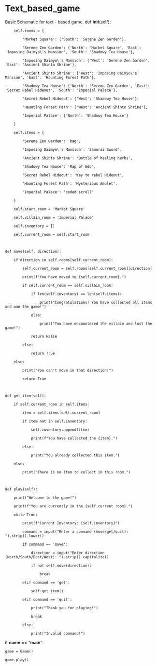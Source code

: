 # Text_based_game
Basic Schematic for text - based game. 
    def __init__(self): 

        self.rooms = { 

            'Market Square': {'South': 'Serene Zen Garden'}, 

            'Serene Zen Garden': {'North': 'Market Square', 'East': 'Imposing Daimyo\'s Mansion', 'South': 'Shadowy Tea House'}, 

            'Imposing Daimyo\'s Mansion': {'West': 'Serene Zen Garden', 'East': 'Ancient Shinto Shrine'}, 

            'Ancient Shinto Shrine': {'West': 'Imposing Daimyo\'s Mansion', 'East': 'Haunting Forest Path'}, 

            'Shadowy Tea House': {'North': 'Serene Zen Garden', 'East': 'Secret Rebel Hideout', 'South': 'Imperial Palace'}, 

            'Secret Rebel Hideout': {'West': 'Shadowy Tea House'}, 

            'Haunting Forest Path': {'West': 'Ancient Shinto Shrine'}, 

            'Imperial Palace': {'North': 'Shadowy Tea House'} 

        } 

        self.items = { 

            'Serene Zen Garden': 'bag', 

            'Imposing Daimyo\'s Mansion': 'Samurai Sword', 

            'Ancient Shinto Shrine': 'Bottle of healing herbs', 

            'Shadowy Tea House': 'Map of Edo', 

            'Secret Rebel Hideout': 'Key to rebel Hideout', 

            'Haunting Forest Path': 'Mysterious Amulet', 

            'Imperial Palace': 'coded scroll' 

        } 

        self.start_room = 'Market Square' 

        self.villain_room = 'Imperial Palace' 

        self.inventory = [] 

        self.current_room = self.start_room 

  

    def move(self, direction): 

        if direction in self.rooms[self.current_room]: 

            self.current_room = self.rooms[self.current_room][direction] 

            print(f"You have moved to {self.current_room}.") 

            if self.current_room == self.villain_room: 

                if len(self.inventory) == len(self.items): 

                    print("Congratulations! You have collected all items and won the game!") 

                else: 

                    print("You have encountered the villain and lost the game!") 

                return False 

            else: 

                return True 

        else: 

            print("You can't move in that direction!") 

            return True 

  

    def get_item(self): 

        if self.current_room in self.items: 

            item = self.items[self.current_room] 

            if item not in self.inventory: 

                self.inventory.append(item) 

                print(f"You have collected the {item}.") 

            else: 

                print("You already collected this item.") 

        else: 

            print("There is no item to collect in this room.") 

  

    def play(self): 

        print("Welcome to the game!") 

        print(f"You are currently in the {self.current_room}.") 

        while True: 

            print(f"Current Inventory: {self.inventory}") 

            command = input("Enter a command (move/get/quit): ").strip().lower() 

            if command == 'move': 

                direction = input("Enter direction (North/South/East/West): ").strip().capitalize() 

                if not self.move(direction): 

                    break 

            elif command == 'get': 

                self.get_item() 

            elif command == 'quit': 

                print("Thank you for playing!") 

                break 

            else: 

                print("Invalid command!") 

  

if __name__ == "__main__": 

    game = Game() 

    game.play() 

 

		  
